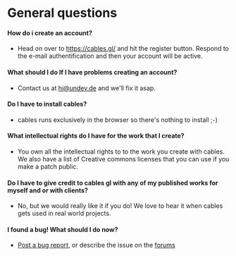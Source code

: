 # General questions

#### How do i create an account?

- Head on over to https://cables.gl/ and hit the register button. Respond to the e-mail authentification and then your account will be active.

#### What should I do If I have problems creating an account?
- Contact us at hi@undev.de and we'll fix it asap.

#### Do I have to install cables?

- cables runs exclusively in the browser so there's nothing to install ;-)

#### What intellectual rights do I have for the work that I create?
- You own all the intellectual rights to to the work you create with cables. We also have a list of Creative commons licenses that you can use if you make a patch public.

#### Do I have to give credit to cables gl with any of my published works for myself and or with clients?

- No, but we would really like it if you do! We love to hear it when cables gets used in real world projects.

#### I found a bug! What should I do now?

- [Post a bug report](https://github.com/cables-gl/cables_docs/issues), or describe the issue on the [forums](https://forum.cables.gl/)